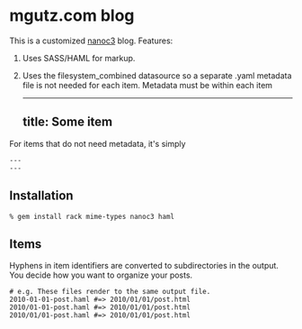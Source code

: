 # mgutz.com blog

This is a customized [nanoc3](http://nanoc.stoneship.org/) blog. Features:

1. Uses SASS/HAML for markup.
2. Uses the filesystem_combined datasource so a separate .yaml metadata file is not needed for each item. Metadata
must be within each item

    ---
    title: Some item
    ---
    
For items that do not need metadata, it's simply 

    ---
    ---

## Installation

    % gem install rack mime-types nanoc3 haml
    
    
## Items

Hyphens in item identifiers are converted to subdirectories in the output. You decide how you want to organize
your posts. 
    
    # e.g. These files render to the same output file.
    2010-01-01-post.haml #=> 2010/01/01/post.html
    2010/01-01-post.haml #=> 2010/01/01/post.html
    2010/01/01-post.haml #=> 2010/01/01/post.html
    

